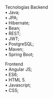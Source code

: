 
Tecnologias Backend<br>
•	Java;<br>
•	JPA;<br>
•	Hibernate;<br>
•	Bean;<br>
•	REST;<br>
•	JWT;<br>
•	PostgreSQL;<br>
•	Maven;<br>
•	Spring Boot;<br>

Frontend<br>
•	Angular JS;<br>
•	ES6;<br>
•	HTML 5.<br>
•	Javascript;<br>
•	CSS;<br>


